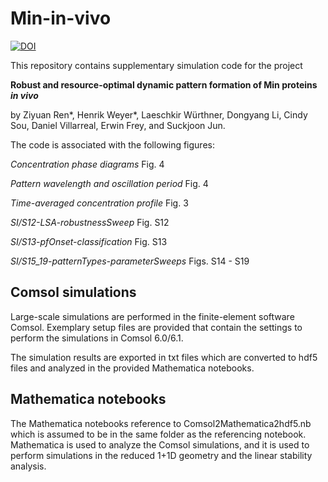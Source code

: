 # Min-in-vivo
[![DOI](https://zenodo.org/badge/675778595.svg)](https://zenodo.org/badge/latestdoi/675778595)

This repository contains supplementary simulation code for the project

**Robust and resource-optimal dynamic pattern formation of Min proteins _in vivo_**

by Ziyuan Ren*, Henrik Weyer*, Laeschkir Würthner, Dongyang Li, Cindy Sou, Daniel Villarreal, Erwin Frey, and Suckjoon Jun.

The code is associated with the following figures:

_Concentration phase diagrams_ Fig. 4

_Pattern wavelength and oscillation period_ Fig. 4

_Time-averaged concentration profile_ Fig. 3

_SI/S12-LSA-robustnessSweep_ Fig. S12

_SI/S13-pfOnset-classification_ Fig. S13

_SI/S15_19-patternTypes-parameterSweeps_ Figs. S14 - S19

## Comsol simulations
Large-scale simulations are performed in the finite-element software Comsol. Exemplary setup files are provided that contain the settings to perform the simulations in Comsol 6.0/6.1.

The simulation results are exported in txt files which are converted to hdf5 files and analyzed in the provided Mathematica notebooks.

## Mathematica notebooks
The Mathematica notebooks reference to Comsol2Mathematica2hdf5.nb which is assumed to be in the same folder as the referencing notebook.
Mathematica is used to analyze the Comsol simulations, and it is used to perform simulations in the reduced 1+1D geometry and the linear stability analysis.

